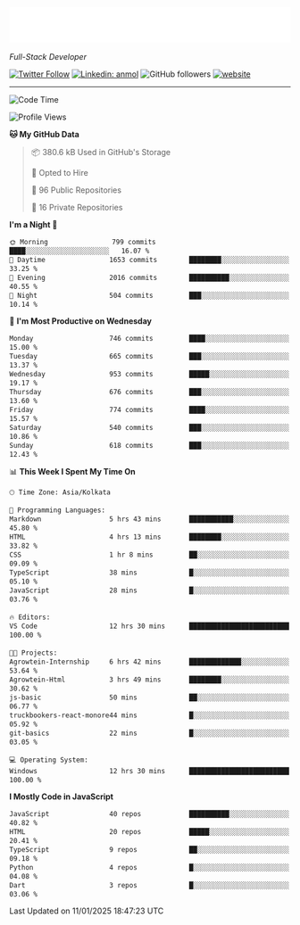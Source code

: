 <!-- START:readme-typing -->
<img src="readme-typing.svg" />
<!-- END:readme-typing -->

<p><em>Full-Stack Developer</em></p>

[![Twitter Follow](https://img.shields.io/twitter/follow/tonalmathew?style=flat)](https://twitter.com/intent/follow?screen_name=tonalmathew)
[![Linkedin: anmol](https://img.shields.io/badge/tonal-mathew?style=flat-square&logo=Linkedin&logoColor=white&link=https://www.linkedin.com/in/tonal-mathew/)](https://www.linkedin.com/in/tonal-mathew/)
![GitHub followers](https://img.shields.io/github/followers/tonalmathew?label=Follow&style=social)
[![website](https://img.shields.io/badge/Website-46a2f1.svg?&style=flat-square&logo=Google-Chrome&logoColor=white&link=http://tonalmathew.github.io/)](http://tonalmathew.github.io/)

---
<!--START_SECTION:waka-->
![Code Time](http://img.shields.io/badge/Code%20Time-1%2C401%20hrs%2027%20mins-blue)

![Profile Views](http://img.shields.io/badge/Profile%20Views-0-blue)

**🐱 My GitHub Data** 

> 📦 380.6 kB Used in GitHub's Storage 
 > 
> 💼 Opted to Hire
 > 
> 📜 96 Public Repositories 
 > 
> 🔑 16 Private Repositories 
 > 
**I'm a Night 🦉** 

```text
🌞 Morning                799 commits         ████░░░░░░░░░░░░░░░░░░░░░   16.07 % 
🌆 Daytime                1653 commits        ████████░░░░░░░░░░░░░░░░░   33.25 % 
🌃 Evening                2016 commits        ██████████░░░░░░░░░░░░░░░   40.55 % 
🌙 Night                  504 commits         ███░░░░░░░░░░░░░░░░░░░░░░   10.14 % 
```
📅 **I'm Most Productive on Wednesday** 

```text
Monday                   746 commits         ████░░░░░░░░░░░░░░░░░░░░░   15.00 % 
Tuesday                  665 commits         ███░░░░░░░░░░░░░░░░░░░░░░   13.37 % 
Wednesday                953 commits         █████░░░░░░░░░░░░░░░░░░░░   19.17 % 
Thursday                 676 commits         ███░░░░░░░░░░░░░░░░░░░░░░   13.60 % 
Friday                   774 commits         ████░░░░░░░░░░░░░░░░░░░░░   15.57 % 
Saturday                 540 commits         ███░░░░░░░░░░░░░░░░░░░░░░   10.86 % 
Sunday                   618 commits         ███░░░░░░░░░░░░░░░░░░░░░░   12.43 % 
```


📊 **This Week I Spent My Time On** 

```text
🕑︎ Time Zone: Asia/Kolkata

💬 Programming Languages: 
Markdown                 5 hrs 43 mins       ███████████░░░░░░░░░░░░░░   45.80 % 
HTML                     4 hrs 13 mins       ████████░░░░░░░░░░░░░░░░░   33.82 % 
CSS                      1 hr 8 mins         ██░░░░░░░░░░░░░░░░░░░░░░░   09.09 % 
TypeScript               38 mins             █░░░░░░░░░░░░░░░░░░░░░░░░   05.10 % 
JavaScript               28 mins             █░░░░░░░░░░░░░░░░░░░░░░░░   03.76 % 

🔥 Editors: 
VS Code                  12 hrs 30 mins      █████████████████████████   100.00 % 

🐱‍💻 Projects: 
Agrowtein-Internship     6 hrs 42 mins       █████████████░░░░░░░░░░░░   53.64 % 
Agrowtein-Html           3 hrs 49 mins       ████████░░░░░░░░░░░░░░░░░   30.62 % 
js-basic                 50 mins             ██░░░░░░░░░░░░░░░░░░░░░░░   06.77 % 
truckbookers-react-monore44 mins             █░░░░░░░░░░░░░░░░░░░░░░░░   05.92 % 
git-basics               22 mins             █░░░░░░░░░░░░░░░░░░░░░░░░   03.05 % 

💻 Operating System: 
Windows                  12 hrs 30 mins      █████████████████████████   100.00 % 
```

**I Mostly Code in JavaScript** 

```text
JavaScript               40 repos            ██████████░░░░░░░░░░░░░░░   40.82 % 
HTML                     20 repos            █████░░░░░░░░░░░░░░░░░░░░   20.41 % 
TypeScript               9 repos             ██░░░░░░░░░░░░░░░░░░░░░░░   09.18 % 
Python                   4 repos             █░░░░░░░░░░░░░░░░░░░░░░░░   04.08 % 
Dart                     3 repos             █░░░░░░░░░░░░░░░░░░░░░░░░   03.06 % 
```




 Last Updated on 11/01/2025 18:47:23 UTC
<!--END_SECTION:waka-->
